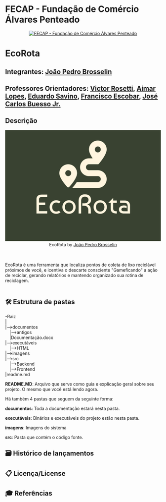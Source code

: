 # FECAP - Fundação de Comércio Álvares Penteado

<p align="center">
<a href= "https://www.fecap.br/"><img src="https://encrypted-tbn0.gstatic.com/images?q=tbn:ANd9GcRhZPrRa89Kma0ZZogxm0pi-tCn_TLKeHGVxywp-LXAFGR3B1DPouAJYHgKZGV0XTEf4AE&usqp=CAU" alt="FECAP - Fundação de Comércio Álvares Penteado" border="0"></a>
</p>

# EcoRota

## Integrantes: <a href="https://www.linkedin.com/in/brosselindev/">João Pedro Brosselin</a>

## Professores Orientadores: <a href="https://www.linkedin.com/in/victorbarq/">Victor Rosetti</a>, <a href="https://www.linkedin.com/in/aimarlopes/">Aimar Lopes</a>, <a href="https://www.linkedin.com/in/eduardo-savino-gomes-77833a10/">Eduardo Savino</a>, <a href="https://www.linkedin.com/in/francisco-escobar/">Francisco Escobar</a>, <a href="https://www.linkedin.com/in/jbuesso/">José Carlos Buesso Jr.</a>

## Descrição

<p align="center">
<img src="/imagens/LogoEcoRota.jpg" alt="EcoRota" border="0">
  EcoRota by <a href="https://www.linkedin.com/in/brosselindev/">João Pedro Brosselin</a>
</p>



<br><br>
EcoRota é uma ferramenta que localiza pontos de coleta de lixo reciclável próximos de você, e icentiva o descarte consciente "Gameficando" a ação de reciclar, gerando relatórios e mantendo organizado sua rotina de reciclagem.
<br><br>

## 🛠 Estrutura de pastas

-Raiz<br>
|<br>
|-->documentos<br>
  &emsp;|-->antigos<br>
  &emsp;|Documentação.docx<br>
|-->executáveis<br>
  &emsp;|-->HTML<br>
|-->imagens<br>
|-->src<br>
  &emsp;|-->Backend<br>
  &emsp;|-->Frontend<br>
|readme.md<br>

<b>README.MD</b>: Arquivo que serve como guia e explicação geral sobre seu projeto. O mesmo que você está lendo agora.

Há também 4 pastas que seguem da seguinte forma:

<b>documentos</b>: Toda a documentação estará nesta pasta.

<b>executáveis</b>: Binários e executáveis do projeto estão nesta pasta.

<b>imagens</b>: Imagens do sistema

<b>src</b>: Pasta que contém o código fonte.

## 🗃 Histórico de lançamentos

## 📋 Licença/License

## 🎓 Referências

